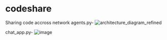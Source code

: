 # codeshare
Sharing code accross network
agents.py-
![architecture_diagram_refined](https://github.com/user-attachments/assets/969597d9-93a5-45fe-997e-6ccca5dafb9e)


chat_app.py-
![image](https://github.com/user-attachments/assets/0710e722-ad50-4781-989f-c2c3291442e0)
